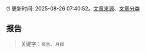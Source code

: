 :alarm_clock: 更新时间: 2025-08-26 07:40:52。[文章来源](/README.md)、[文章分类](/TAGS.md)

## 报告


> 关键字：`报告`、`月报`



